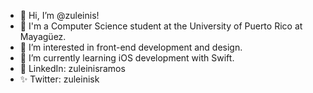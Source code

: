 - 👋 Hi, I’m @zuleinis!
- 📓 I'm a Computer Science student at the University of Puerto Rico at Mayagüez.
- 👀 I’m interested in front-end development and design.
- 🌱 I’m currently learning iOS development with Swift.
- 👥 LinkedIn: zuleinisramos
- ✨ Twitter: zuleinisk

<!---
zuleinis/zuleinis is a ✨ special ✨ repository because its `README.md` (this file) appears on your GitHub profile.
You can click the Preview link to take a look at your changes.
--->

